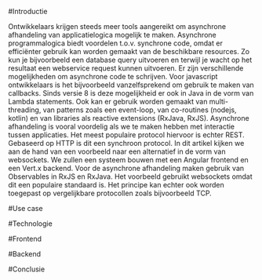 #Introductie

Ontwikkelaars krijgen steeds meer tools aangereikt om asynchrone afhandeling van applicatielogica mogelijk te maken. Asynchrone programmalogica biedt voordelen t.o.v. synchrone code, omdat er efficiënter gebruik kan worden gemaakt van de beschikbare resources. Zo kun je bijvoorbeeld een database query uitvoeren en terwijl je wacht op het resultaat een webservice request kunnen uitvoeren. Er zijn verschillende mogelijkheden om asynchrone code te schrijven. Voor javascript ontwikkelaars is het bijvoorbeeld vanzelfsprekend om gebruik te maken van callbacks. Sinds versie 8 is deze mogelijkheid er ook in Java in de vorm van Lambda statements. Ook kan er gebruik worden gemaakt van multi-threading, van patterns zoals een event-loop, van co-routines (nodejs, kotlin) en van libraries als reactive extensions (RxJava, RxJS). Asynchrone afhandeling is vooral voordelig als we te maken hebben met interactie tussen applicaties. Het meest populaire protocol hiervoor is echter REST. Gebaseerd op HTTP is dit een synchroon protocol. 
In dit artikel kijken we aan de hand van een voorbeeld naar een alternatief in de vorm van websockets. We zullen een systeem bouwen met een Angular frontend en een Vert.x backend. Voor de asynchrone afhandeling maken gebruik van Observables in RxJS en RxJava. Het voorbeeld gebruikt websockets omdat dit een populaire standaard is. Het principe kan echter ook worden toegepast op vergelijkbare protocollen zoals bijvoorbeeld TCP.

#Use case

#Technologie

#Frontend

#Backend

#Conclusie
